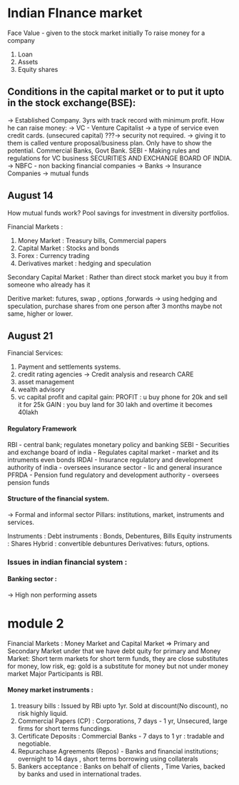 # Indian FInance market 

Face Value - given to the stock market initially 
To raise money for a company
1. Loan 
2. Assets
3. Equity shares
## Conditions in the capital market or to put it upto in the stock exchange(BSE):
  ->  Established Company. 3yrs with track record with minimum profit.
How he can raise money: 
-> VC - Venture Capitalist -> a type of service even credit cards. (unsecured capital) ???-> security not required. -> giving it to them is called venture proposal/business plan. Only have to show the potential. 
Commercial Banks, Govt Bank.
SEBI - Making rules and regulations for VC business SECURITIES AND EXCHANGE BOARD OF INDIA. 
-> NBFC - non backing financial companies 
-> Banks
-> Insurance Companies
-> mutual funds
## August 14
How mutual funds work?
    Pool savings for investment in diversity portfolios.   

  Financial Markets :
  1. Money Market : Treasury bills, Commercial papers
  2. Capital Market : Stocks and bonds
  3. Forex : Currency trading
  4. Derivatives market : hedging and speculation

Secondary Capital Market : Rather than direct stock market you buy it from someone who already has it 

Deritive market: futures, swap , options ,forwards -> using hedging and speculation, purchase shares from one person after 3 months maybe not same, higher or lower. 
## August 21 
Financial Services:
 1. Payment and settlements systems.
 2. credit rating agencies -> Credit analysis and research CARE 
 3. asset management
 4. wealth advisory
 5. vc
capital profit and capital gain:
PROFIT : u buy phone for 20k and sell it for 25k
GAIN : you buy land for 30 lakh and overtime it becomes 40lakh

#### Regulatory Framework
  RBI - central bank; regulates monetary policy and banking 
  SEBI - Securities and exchange board of india - Regulates capital market - market and its intruments even bonds 
  IRDAI - Insurance regulatory and development authority of india - oversees insurance sector - lic and general insurance 
  PFRDA - Pension fund regulatory and development authority - oversees pension funds

#### Structure of the financial system. 
-> Formal and informal sector 
Pillars: institutions, market, instruments and services. 

Instruments :
Debt instruments : Bonds, Debentures, Bills
Equity instruments : Shares
Hybrid : convertible debuntures 
Derivatives: futurs, options. 

  ### Issues in indian financial system :
  #### Banking sector :
   -> High non performing assets 

# module 2
Financial Markets : Money Market and Capital Market => Primary and Secondary Market under that we have debt quity for primary and 
Money Market: Short term markets for short term funds, they are close substitutes for money, low risk, eg: gold is a substitute for money but not under money market 
Major Participants is RBI. 

#### Money market instruments : 
1. treasury bills : Issued by RBi upto 1yr. Sold at discount(No discount), no risk highly liquid. 
2. Commercial Papers (CP) : Corporations, 7 days - 1 yr, Unsecured, large firms for short terms funcdings.
3. Certificate Deposits : Commercial Banks - 7 days to 1 yr : tradable and negotiable.
4. Repurachase Agreements (Repos) - Banks and financial institutions; overnight to 14 days , short terms borrowing using collaterals
5. Bankers acceptance : Banks on behalf of clients , Time Varies, backed by banks and used in international trades. 
